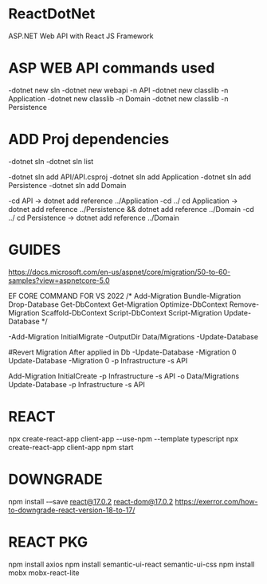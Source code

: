 # ReactDotNet
ASP.NET Web API with React JS Framework

# ASP WEB API commands used
-dotnet new sln
-dotnet new webapi -n API
-dotnet new classlib -n Application
-dotnet new classlib -n Domain
-dotnet new classlib -n Persistence

# ADD Proj dependencies
-dotnet sln
-dotnet sln list

-dotnet sln add API/API.csproj
-dotnet sln add Application
-dotnet sln add Persistence
-dotnet sln add Domain

-cd API -> dotnet add reference ../Application
-cd ../ cd Application -> dotnet add reference ../Persistence && dotnet add reference ../Domain
-cd ../ cd Persistence -> dotnet add reference ../Domain


# GUIDES
https://docs.microsoft.com/en-us/aspnet/core/migration/50-to-60-samples?view=aspnetcore-5.0

EF CORE COMMAND FOR VS 2022
/*
    Add-Migration
    Bundle-Migration
    Drop-Database
    Get-DbContext
    Get-Migration
    Optimize-DbContext
    Remove-Migration
    Scaffold-DbContext
    Script-DbContext
    Script-Migration
    Update-Database */
	
-Add-Migration InitialMigrate -OutputDir Data/Migrations
-Update-Database

#Revert Migration After applied in Db
-Update-Database -Migration 0
Update-Database -Migration 0 -p Infrastructure -s API

Add-Migration InitialCreate -p Infrastructure -s API -o Data/Migrations
Update-Database -p Infrastructure -s API 


# REACT
npx create-react-app client-app --use-npm --template typescript
npx create-react-app client-app
npm start

# DOWNGRADE
npm install -–save react@17.0.2 react-dom@17.0.2
https://exerror.com/how-to-downgrade-react-version-18-to-17/

# REACT PKG
npm install axios
npm install semantic-ui-react semantic-ui-css
npm install mobx mobx-react-lite